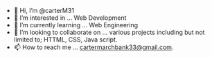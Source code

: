 - 👋 Hi, I’m @carterM31
- 👀 I’m interested in ... Web Development
- 🌱 I’m currently learning ... Web Engineering
- 💞️ I’m looking to collaborate on ... various projects including but not limited to; HTTML, CSS, Java script.   
- 📫 How to reach me ... cartermarchbank33@gmail.com. 

<!---
carterM31/carterM31 is a ✨ special ✨ repository because its `README.md` (this file) appears on your GitHub profile.
You can click the Preview link to take a look at your changes.
--->

